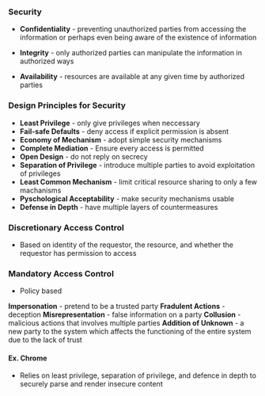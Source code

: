 ### Security

- **Confidentiality** - preventing unauthorized parties from accessing the information or perhaps even being aware of the existence of information

- **Integrity** - only authorized parties can manipulate the information in authorized ways

- **Availability** - resources are available at any given time by authorized parties

### Design Principles for Security

- **Least Privilege** - only give privileges when neccessary
- **Fail-safe Defaults** - deny access if explicit permission is absent
- **Economy of Mechanism** - adopt simple security mechanisms
- **Complete Mediation** - Ensure every access is permitted
- **Open Design** - do not reply on secrecy
- **Separation of Privilege** - introduce multiple parties to avoid exploitation of privileges
- **Least Common Mechanism** - limit critical resource sharing to only a few machanisms
- **Pyschological Acceptability** - make security mechanisms usable
- **Defense in Depth** - have multiple layers of countermeasures

### Discretionary Access Control
- Based on identity of the requestor, the resource, and whether the requestor has permission to access

### Mandatory Access Control
- Policy based

**Impersonation** - pretend to be a trusted party
**Fradulent Actions** - deception
**Misrepresentation** - false information on a party
**Collusion** - malicious actions that involves multiple parties
**Addition of Unknown** - a new party to the system which affects the functioning of the entire system due to the lack of trust

#### Ex. Chrome

- Relies on least privilege, separation of privilege, and defence in depth to securely parse and render insecure content